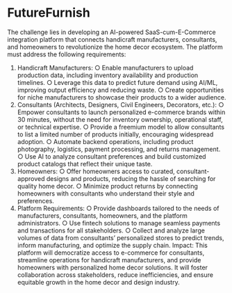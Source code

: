 ﻿# FutureFurnish

The challenge lies in developing an AI-powered SaaS-cum-E-Commerce integration
platform that connects handicraft manufacturers, consultants, and homeowners to
revolutionize the home decor ecosystem. The platform must address the following
requirements:
1. Handicraft Manufacturers:
○ Enable manufacturers to upload production data, including inventory
availability and production timelines.
○ Leverage this data to predict future demand using AI/ML, improving output
efficiency and reducing waste.
○ Create opportunities for niche manufacturers to showcase their products to a
wider audience.
2. Consultants (Architects, Designers, Civil Engineers, Decorators, etc.):
○ Empower consultants to launch personalized e-commerce brands within 30
minutes, without the need for inventory ownership, operational staff, or
technical expertise.
○ Provide a freemium model to allow consultants to list a limited number of
products initially, encouraging widespread adoption.
○ Automate backend operations, including product photography, logistics,
payment processing, and returns management.
○ Use AI to analyze consultant preferences and build customized product
catalogs that reflect their unique taste.
3. Homeowners:
○ Offer homeowners access to curated, consultant-approved designs and
products, reducing the hassle of searching for quality home decor.
○ Minimize product returns by connecting homeowners with consultants who
understand their style and preferences.
4. Platform Requirements:
○ Provide dashboards tailored to the needs of manufacturers, consultants,
homeowners, and the platform administrators.
○ Use fintech solutions to manage seamless payments and transactions for all
stakeholders.
○ Collect and analyze large volumes of data from consultants’ personalized
stores to predict trends, inform manufacturing, and optimize the supply chain.
Impact:
This platform will democratize access to e-commerce for consultants, streamline operations
for handicraft manufacturers, and provide homeowners with personalized home decor
solutions. It will foster collaboration across stakeholders, reduce inefficiencies, and ensure
equitable growth in the home decor and design industry.
